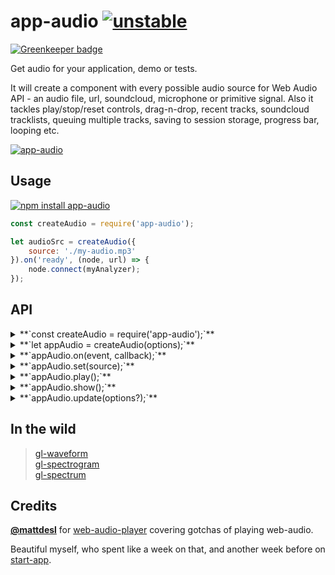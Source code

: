 # app-audio [![unstable](http://badges.github.io/stability-badges/dist/unstable.svg)](http://github.com/badges/stability-badges)

[![Greenkeeper badge](https://badges.greenkeeper.io/dfcreative/app-audio.svg)](https://greenkeeper.io/)

Get audio for your application, demo or tests.

It will create a component with every possible audio source for Web Audio API - an audio file, url, soundcloud, microphone or primitive signal. Also it tackles play/stop/reset controls, drag-n-drop, recent tracks, soundcloud tracklists, queuing multiple tracks, saving to session storage, progress bar, looping etc.

[![app-audio](https://raw.githubusercontent.com/audio-lab/app-audio/gh-pages/preview.png "app-audio")](http://audio-lab.github.io/app-audio/)


## Usage

[![npm install app-audio](https://nodei.co/npm/app-audio.png?mini=true)](https://npmjs.org/package/app-audio/)

```js
const createAudio = require('app-audio');

let audioSrc = createAudio({
	source: './my-audio.mp3'
}).on('ready', (node, url) => {
	node.connect(myAnalyzer);
});
```

<!-- [**`See in action`**](TODO requirebin) -->

## API

<details><summary>**`const createAudio = require('app-audio');`**</summary>

Get app-audio constructor. It can also serve as a class.

</details>
<details><summary>**`let appAudio = createAudio(options);`**</summary>

Create app-audio instance based off options:

```js
//initial source
source: null,

//container to place UI
container: document.body,

//audio context to use
context: require('audio-context'),

//Enable file select
file: true,

//Enable url input
url: true,

//Enable soundcloud input
soundcloud: true,

//Enable primitive signal input
signal: true,

//Enable mic input
mic: true,

//Show play/payse buttons
play: true,

//Start playing whenever source is selected
autoplay: true,

//Repeat track list after end
loop: true,

//Show progress indicator at the top of container
progress: true,

//Save/load tracks to sessionStorage
save: true,

//Show list of recent tracks
recent: true,

//Enable drag and drop files
dragAndDrop: true,

//Default color
color: 'black'
```

</details>
<details><summary>**`appAudio.on(event, callback);`**</summary>

Bind event callback. Available events:

```js
//called whenever new source is set and loaded, like mic, file, signal etc.
//source audioNode is passed as a first argument, so do connection routine here
appAudio.on('load', (audioNode, sourceUrl) => {
	audioNode.connect(myAnalyzer);
});

//whenever play is pressed or called
appAudio.on('play', (audioNode) => {});

//whenever pause is pressed or called
appAudio.on('pause', (audioNode) => {});

//whenever reset is called
appAudio.on('reset', () => {});
```

</details>
<details><summary>**`appAudio.set(source);`**</summary>

Set source to play. Source can be whether `File`, `FileList`, URL, soundcloud URL, list of URLs, `MediaStream` etc.

</details>
<details><summary>**`appAudio.play();`**</summary>

Play selected source. Other playback methods:

```js
//pause current source, for mic - mute output
appAudio.pause();

//reset current source, stop playback
appAudio.reset();

//play next track, if there are multiple tracks
appAudio.playNext();
```

</details>
<details><summary>**`appAudio.show();`**</summary>

Open menu. To hide menu, call `appAudio.hide()`

</details>
<details><summary>**`appAudio.update(options?);`**</summary>

Update view or options, if required. Possible options are all the same as in the constructor.

</details>

## In the wild

> [gl-waveform](https://dfcreative.github.io/gl-waveform)<br/>
> [gl-spectrogram](https://dfcreative.github.io/gl-spectrogram)<br/>
> [gl-spectrum](https://audio-lab.github.io/gl-spectrum)<br/>

## Credits

**[@mattdesl](https://github.com/mattdesl)** for [web-audio-player](https://github.com/jam3/web-audio-player) covering gotchas of playing web-audio.

Beautiful myself, who spent like a week on that, and another week before on [start-app](https://github.com/dfcreative/start-app).
